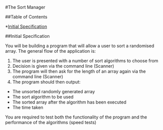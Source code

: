 #The Sort Manager

##Table of Contents

*[Initial Specification](Initial-Specification)


##Initial Specification

You will be building a program that will allow a user to sort a randomised array. The general flow of the application is:
1. The user is presented with a number of sort algorithms to choose from
2. Decision is given via the command line (Scanner)
3. The program will then ask for the length of an array again via the command line (Scanner)
4. The program should then output:
- The unsorted randomly generated array
- The sort algorithm to be used
- The sorted array after the algorithm has been executed
- The time taken

You are required to test both the functionality of the program and the performance of the algorithms (speed tests)